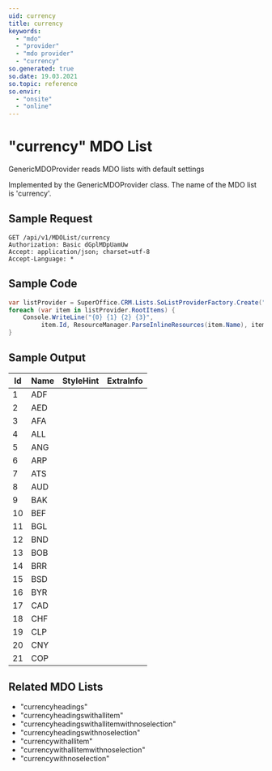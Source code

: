 ```yaml
---
uid: currency
title: currency
keywords:
  - "mdo"
  - "provider"
  - "mdo provider"
  - "currency"
so.generated: true
so.date: 19.03.2021
so.topic: reference
so.envir:
  - "onsite"
  - "online"
---
```


# "currency" MDO List
GenericMDOProvider reads MDO lists with default settings



Implemented by the <see cref="T:SuperOffice.CRM.Lists.GenericMDOProvider">GenericMDOProvider</see> class.
The name of the MDO list is 'currency'.




## Sample Request

```http!
GET /api/v1/MDOList/currency
Authorization: Basic dGplMDpUamUw
Accept: application/json; charset=utf-8
Accept-Language: *

```

## Sample Code
```cs
var listProvider = SuperOffice.CRM.Lists.SoListProviderFactory.Create("currency", forceFlatList: true);
foreach (var item in listProvider.RootItems) {
    Console.WriteLine("{0} {1} {2} {3}", 
         item.Id, ResourceManager.ParseInlineResources(item.Name), item.StyleHint, item.ExtraInfo);
}
```

## Sample Output

|Id   | Name  |StyleHint|ExtraInfo |
| --- | ----- | ------- | -------- |
|1|ADF|||
|2|AED|||
|3|AFA|||
|4|ALL|||
|5|ANG|||
|6|ARP|||
|7|ATS|||
|8|AUD|||
|9|BAK|||
|10|BEF|||
|11|BGL|||
|12|BND|||
|13|BOB|||
|14|BRR|||
|15|BSD|||
|16|BYR|||
|17|CAD|||
|18|CHF|||
|19|CLP|||
|20|CNY|||
|21|COP|||


## Related MDO Lists

* "currencyheadings"
* "currencyheadingswithallitem"
* "currencyheadingswithallitemwithnoselection"
* "currencyheadingswithnoselection"
* "currencywithallitem"
* "currencywithallitemwithnoselection"
* "currencywithnoselection"
